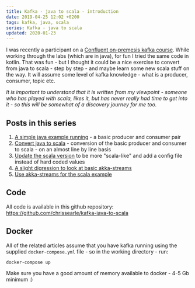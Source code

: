 ```yaml
---
title: Kafka - java to scala - introduction
date: 2019-04-25 12:02 +0200
tags: kafka, java, scala
series: Kafka - java to scala
updated: 2020-01-23
---
```


I was recently a participant on a [Confluent on-premesis kafka course](https://www.confluent.io/training/). While working through the labs (which are in java), for fun I tried the same code in kotlin. That was fun - but I thought it could be a nice exercise to convert from java to scala - step by step - and maybe learn some new scala stuff on the way. It will assume some level of kafka knowledge - what is a producer, consumer, topic etc.

_It is important to understand that it is written from my viewpoint - someone who has played with scala, likes it, but has never really had time to get into it - so this will be somewhat of a discovery journey for me too._

## Posts in this series

1. [A simple java example running](/2019/04/25/kafka-java-to-scala-java/) - a basic producer and consumer pair
1. [Convert java to scala](/2019/04/30/kafka-java-to-scala-scala-v1) - conversion of the basic producer and consumer to scala - on an almost line by line basis
1. [Update the scala version](/2019/05/03/kafka-java-to-scala-scala-v2/) to be more "scala-like" and add a config file instead of hard coded values
1. [A slight digression to look at basic akka-streams](/2019/05/08/kafka-java-to-scala-akka-streams-basics/)
1. [Use akka-streams for the scala example](/2019/05/15/kafka-java-to-scala-akka-streams-kafka/)

## Code

All code is available in this github repository: https://github.com/chrissearle/kafka-java-to-scala

## Docker

All of the related articles assume that you have kafka running using the supplied `docker-compose.yml` file - so in the working directory - run:

    docker-compose up

Make sure you have a good amount of memory available to docker - 4-5 Gb minimum :)
